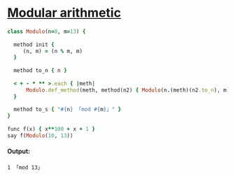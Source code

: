 [1]: http://rosettacode.org/wiki/Modular_arithmetic

# [Modular arithmetic][1]

```ruby
class Modulo(n=0, m=13) {
 
  method init {
     (n, m) = (n % m, m)
  }
 
  method to_n { n }
 
  < + - * ** >.each { |meth|
      Modulo.def_method(meth, method(n2) { Modulo(n.(meth)(n2.to_n), m) })
  }
 
  method to_s { "#{n} 「mod #{m}」" }
}
 
func f(x) { x**100 + x + 1 }
say f(Modulo(10, 13))
```

#### Output:
```
1 「mod 13」
```